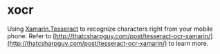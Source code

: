 # xocr  

Using [Xamarin.Tesseract](https://github.com/halkar/Tesseract.Xamarin) to recognize characters right from your mobile phone. Refer to [http://thatcsharpguy.com/post/tesseract-ocr-xamarin/](http://thatcsharpguy.com/post/tesseract-ocr-xamarin/) to learn more.
